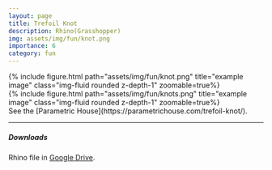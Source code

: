 ```yaml
---
layout: page
title: Trefoil Knot
description: Rhino(Grasshopper)
img: assets/img/fun/knot.png
importance: 6
category: fun
---
```


<div class="row">
    <div class="col-sm mt-3 mt-md-0">
        {% include figure.html path="assets/img/fun/knot.png" title="example image" class="img-fluid rounded z-depth-1" zoomable=true%}
    </div> 
    <div class="col-sm mt-3 mt-md-0">
        {% include figure.html path="assets/img/fun/knots.png" title="example image" class="img-fluid rounded z-depth-1" zoomable=true%}
    </div> 
</div>
<div class="caption">
    See the [Parametric House](https://parametrichouse.com/trefoil-knot/).
</div>

------
##### **Downloads**
Rhino file in [Google Drive](https://drive.google.com/file/d/1xtiewe6DK7VV_WmT_YKMW4tCtO2-R1zM/view?usp=sharing).